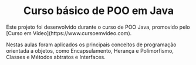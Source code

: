 <h1 align="center">Curso básico de POO em Java</h1>

<p>Este projeto foi desenvolvido durante o curso de POO Java, promovido pelo [Curso em Vídeo](https://www.cursoemvideo.com).</p>

<p>Nestas aulas foram aplicados os principais conceitos de programação orientada a objetos, como Encapsulamento, Herança e Polimorfismo, Classes e Métodos abtratos e Interfaces.</p>

